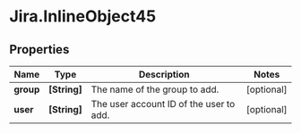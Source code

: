 # Jira.InlineObject45

## Properties

Name | Type | Description | Notes
------------ | ------------- | ------------- | -------------
**group** | **[String]** | The name of the group to add. | [optional] 
**user** | **[String]** | The user account ID of the user to add. | [optional] 


